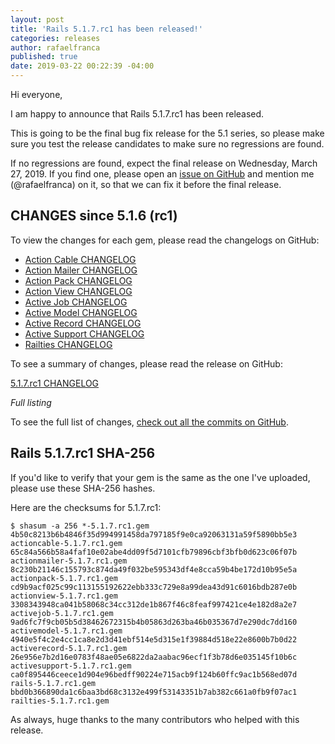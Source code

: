 ```yaml
---
layout: post
title: 'Rails 5.1.7.rc1 has been released!'
categories: releases
author: rafaelfranca
published: true
date: 2019-03-22 00:22:39 -04:00
---
```

Hi everyone,

I am happy to announce that Rails 5.1.7.rc1 has been released.

This is going to be the final bug fix release for the 5.1 series, so please make sure you test
the release candidates to make sure no regressions are found.

If no regressions are found, expect the final release on Wednesday, March 27, 2019.
If you find one, please open an [issue on GitHub](https://github.com/rails/rails/issues/new)
and mention me (@rafaelfranca) on it, so that we can fix it before the final release.



## CHANGES since 5.1.6 (rc1)

To view the changes for each gem, please read the changelogs on GitHub:
* [Action Cable CHANGELOG](https://github.com/rails/rails/blob/v5.1.7.rc1/actioncable/CHANGELOG.md)
* [Action Mailer CHANGELOG](https://github.com/rails/rails/blob/v5.1.7.rc1/actionmailer/CHANGELOG.md)
* [Action Pack CHANGELOG](https://github.com/rails/rails/blob/v5.1.7.rc1/actionpack/CHANGELOG.md)
* [Action View CHANGELOG](https://github.com/rails/rails/blob/v5.1.7.rc1/actionview/CHANGELOG.md)
* [Active Job CHANGELOG](https://github.com/rails/rails/blob/v5.1.7.rc1/activejob/CHANGELOG.md)
* [Active Model CHANGELOG](https://github.com/rails/rails/blob/v5.1.7.rc1/activemodel/CHANGELOG.md)
* [Active Record CHANGELOG](https://github.com/rails/rails/blob/v5.1.7.rc1/activerecord/CHANGELOG.md)
* [Active Support CHANGELOG](https://github.com/rails/rails/blob/v5.1.7.rc1/activesupport/CHANGELOG.md)
* [Railties CHANGELOG](https://github.com/rails/rails/blob/v5.1.7.rc1/railties/CHANGELOG.md)

To see a summary of changes, please read the release on GitHub:

[5.1.7.rc1 CHANGELOG](https://github.com/rails/rails/releases/tag/v5.1.7.rc1)

*Full listing*

To see the full list of changes, [check out all the commits on
GitHub](https://github.com/rails/rails/compare/v5.1.6...v5.1.7.rc1).

## Rails 5.1.7.rc1 SHA-256

If you'd like to verify that your gem is the same as the one I've uploaded,
please use these SHA-256 hashes.

Here are the checksums for 5.1.7.rc1:

```
$ shasum -a 256 *-5.1.7.rc1.gem
4b50c8213b6b4846f35d994991458da797185f9e0ca92063131a59f5890bb5e3  actioncable-5.1.7.rc1.gem
65c84a566b58a4faf10e02abe4dd09f5d7101cfb79896cbf3bfb0d623c06f07b  actionmailer-5.1.7.rc1.gem
8c230b21146c155793c874da49f032be595343df4e8cca59b4be172d10b95e5a  actionpack-5.1.7.rc1.gem
cd9b9acf025c99c113155192622ebb333c729e8a99dea43d91c6016bdb287e0b  actionview-5.1.7.rc1.gem
3308343948ca041b58068c34cc312de1b867f46c8feaf997421ce4e182d8a2e7  activejob-5.1.7.rc1.gem
9ad6fc7f9cb05b5d38462672315b4b05863d263ba46b035367d7e290dc7dd160  activemodel-5.1.7.rc1.gem
4940e5f4c2e4cc1ca8e2d3d41ebf514e5d315e1f39884d518e22e8600b7b0d22  activerecord-5.1.7.rc1.gem
26e956e7b2d16e0783f48ae05e6822da2aabac96ecf1f3b78d6e035145f10b6c  activesupport-5.1.7.rc1.gem
ca0f895446ceece1d904e96bedff90224e715acb9f124b60ffc9ac1b568ed07d  rails-5.1.7.rc1.gem
bbd0b366890da1c6baa3bd68c3132e499f53143351b7ab382c661a0fb9f07ac1  railties-5.1.7.rc1.gem
```

As always, huge thanks to the many contributors who helped with this release.


